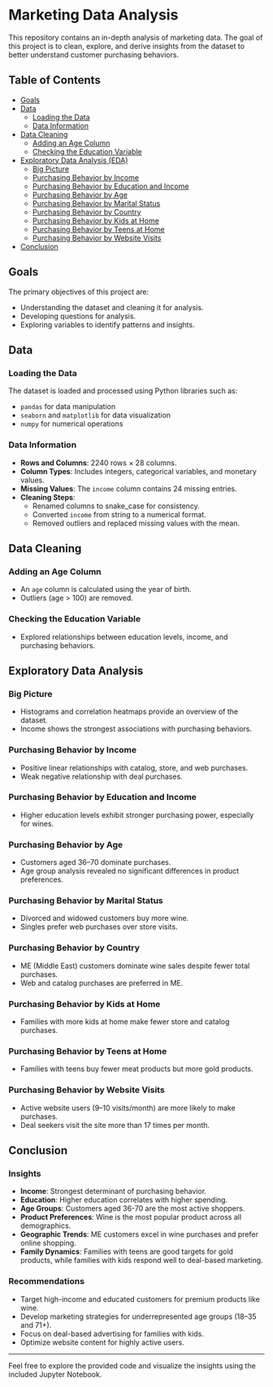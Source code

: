 # Marketing Data Analysis

This repository contains an in-depth analysis of marketing data. The goal of this project is to clean, explore, and derive insights from the dataset to better understand customer purchasing behaviors.

## Table of Contents

- [Goals](#goals)
- [Data](#data)
  - [Loading the Data](#loading-the-data)
  - [Data Information](#data-information)
- [Data Cleaning](#data-cleaning)
  - [Adding an Age Column](#adding-an-age-column)
  - [Checking the Education Variable](#checking-the-education-variable)
- [Exploratory Data Analysis (EDA)](#exploratory-data-analysis)
  - [Big Picture](#big-picture)
  - [Purchasing Behavior by Income](#purchasing-behavior-by-income)
  - [Purchasing Behavior by Education and Income](#purchasing-behavior-by-education-and-income)
  - [Purchasing Behavior by Age](#purchasing-behavior-by-age)
  - [Purchasing Behavior by Marital Status](#purchasing-behavior-by-marital-status)
  - [Purchasing Behavior by Country](#purchasing-behavior-by-country)
  - [Purchasing Behavior by Kids at Home](#purchasing-behavior-by-kids-at-home)
  - [Purchasing Behavior by Teens at Home](#purchasing-behavior-by-teens-at-home)
  - [Purchasing Behavior by Website Visits](#purchasing-behavior-by-website-visits)
- [Conclusion](#conclusion)

## Goals

The primary objectives of this project are:
- Understanding the dataset and cleaning it for analysis.
- Developing questions for analysis.
- Exploring variables to identify patterns and insights.

## Data

### Loading the Data
The dataset is loaded and processed using Python libraries such as:
- `pandas` for data manipulation
- `seaborn` and `matplotlib` for data visualization
- `numpy` for numerical operations

### Data Information
- **Rows and Columns**: 2240 rows × 28 columns.
- **Column Types**: Includes integers, categorical variables, and monetary values.
- **Missing Values**: The `income` column contains 24 missing entries.
- **Cleaning Steps**:
  - Renamed columns to snake_case for consistency.
  - Converted `income` from string to a numerical format.
  - Removed outliers and replaced missing values with the mean.

## Data Cleaning

### Adding an Age Column
- An `age` column is calculated using the year of birth.
- Outliers (age > 100) are removed.

### Checking the Education Variable
- Explored relationships between education levels, income, and purchasing behaviors.

## Exploratory Data Analysis

### Big Picture
- Histograms and correlation heatmaps provide an overview of the dataset.
- Income shows the strongest associations with purchasing behaviors.

### Purchasing Behavior by Income
- Positive linear relationships with catalog, store, and web purchases.
- Weak negative relationship with deal purchases.

### Purchasing Behavior by Education and Income
- Higher education levels exhibit stronger purchasing power, especially for wines.

### Purchasing Behavior by Age
- Customers aged 36–70 dominate purchases.
- Age group analysis revealed no significant differences in product preferences.

### Purchasing Behavior by Marital Status
- Divorced and widowed customers buy more wine.
- Singles prefer web purchases over store visits.

### Purchasing Behavior by Country
- ME (Middle East) customers dominate wine sales despite fewer total purchases.
- Web and catalog purchases are preferred in ME.

### Purchasing Behavior by Kids at Home
- Families with more kids at home make fewer store and catalog purchases.

### Purchasing Behavior by Teens at Home
- Families with teens buy fewer meat products but more gold products.

### Purchasing Behavior by Website Visits
- Active website users (9–10 visits/month) are more likely to make purchases.
- Deal seekers visit the site more than 17 times per month.

## Conclusion

### Insights
- **Income**: Strongest determinant of purchasing behavior.
- **Education**: Higher education correlates with higher spending.
- **Age Groups**: Customers aged 36-70 are the most active shoppers.
- **Product Preferences**: Wine is the most popular product across all demographics.
- **Geographic Trends**: ME customers excel in wine purchases and prefer online shopping.
- **Family Dynamics**: Families with teens are good targets for gold products, while families with kids respond well to deal-based marketing.

### Recommendations
- Target high-income and educated customers for premium products like wine.
- Develop marketing strategies for underrepresented age groups (18–35 and 71+).
- Focus on deal-based advertising for families with kids.
- Optimize website content for highly active users.

---

Feel free to explore the provided code and visualize the insights using the included Jupyter Notebook.
